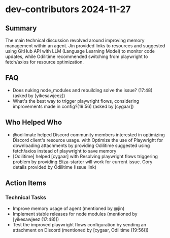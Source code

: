 # dev-contributors 2024-11-27

## Summary

The main technical discussion revolved around improving memory management within an agent. Jin provided links to resources and suggested using GitHub API with LLM (Language Learning Model) to monitor code updates, while Odilitime recommended switching from playwright to fetch/axios for resource optimization.

## FAQ

- Does nuking node_modules and rebuilding solve the issue? (17:48) (asked by [yikesawjeez])
- What's the best way to trigger playwright flows, considering improvements made in config?(19:56) (asked by [cygaar])

## Who Helped Who

- @odilimate helped Discord community members interested in optimizing Discord client's resource usage. with Optimize the use of Playwright for downloading attachments by providing Odilitime suggested using fetch/axios instead of playwright to save memory
- [Odilitime] helped [cygaar] with Resolving playwright flows triggering problem by providing Eliza-starter will work for current issue. Gory details provided by Odilitime (Issue link)

## Action Items

### Technical Tasks

- Improve memory usage of agent (mentioned by @jin)
- Implement stable releases for node modules (mentioned by [yikesawjeez (17:48)])
- Test the improved playwright flows configuration by sending an attachment on Discord (mentioned by [cygaar, Odilitime (19:56)])
